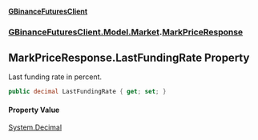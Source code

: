 #### [GBinanceFuturesClient](./index.md 'index')
### [GBinanceFuturesClient.Model.Market](./GBinanceFuturesClient-Model-Market.md 'GBinanceFuturesClient.Model.Market').[MarkPriceResponse](./GBinanceFuturesClient-Model-Market-MarkPriceResponse.md 'GBinanceFuturesClient.Model.Market.MarkPriceResponse')
## MarkPriceResponse.LastFundingRate Property
Last funding rate in percent.  
```csharp
public decimal LastFundingRate { get; set; }
```
#### Property Value
[System.Decimal](https://docs.microsoft.com/en-us/dotnet/api/System.Decimal 'System.Decimal')  
